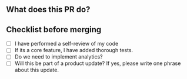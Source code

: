 ## What does this PR do?



## Checklist before merging

- [ ] I have performed a self-review of my code
- [ ] If its a core feature, I have added thorough tests.
- [ ] Do we need to implement analytics?
- [ ] Will this be part of a product update? If yes, please write one phrase about this update.

